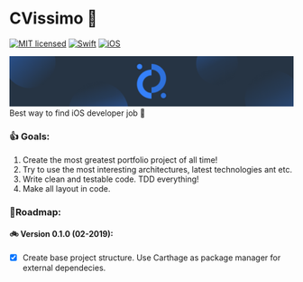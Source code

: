 # CVissimo 🧠
[![MIT licensed](https://img.shields.io/badge/license-MIT-blue.svg)](https://github.com/iwasrobbed/Down/blob/master/LICENSE)
[![Swift](https://img.shields.io/badge/language-Swift-blue.svg)](https://swift.org)
[![iOS](https://img.shields.io/badge/OS-iOS-orange.svg)](https://developer.apple.com/ios/)

![alt_text](https://github.com/seidju/CVissimo/blob/master/git_logo.png)
Best way to find iOS developer job 👻

### 👍 Goals:
1. Create the most greatest portfolio project of all time!
2. Try to use the most interesting architectures, latest technologies ant etc.
3. Write clean and testable code. TDD everything!
4. Make all layout in code.

### 🚦Roadmap:
#### 🚲 Version 0.1.0 (02-2019):
- [x] Create base project structure. Use Carthage as package manager for external dependecies.

